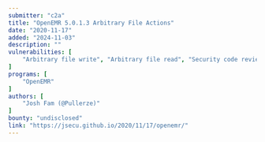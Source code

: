 ```yaml
---
submitter: "c2a"
title: "OpenEMR 5.0.1.3 Arbitrary File Actions"
date: "2020-11-17"
added: "2024-11-03"
description: ""
vulnerabilities: [
    "Arbitrary file write", "Arbitrary file read", "Security code review"
]
programs: [
    "OpenEMR"
]
authors: [
    "Josh Fam (@Pullerze)"
]
bounty: "undisclosed"
link: "https://jsecu.github.io/2020/11/17/openemr/"
---
```




